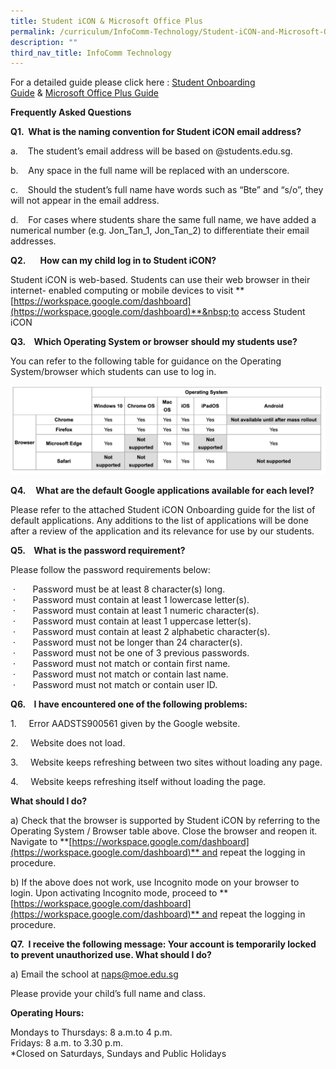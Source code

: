 ```yaml
---
title: Student iCON & Microsoft Office Plus
permalink: /curriculum/InfoComm-Technology/Student-iCON-and-Microsoft-Office-Plus/
description: ""
third_nav_title: InfoComm Technology
---
```

For a detailed guide please click here :&nbsp;[Student Onboarding Guide](/files/Student%20iCON%20Onboarding%20Guide.pdf)&nbsp;&amp;&nbsp;[Microsoft Office Plus Guide](/files/Microsoft_Office_365_ProPlus_Apps_Student_Guide.pdf)

**Frequently Asked Questions**

**Q1.&nbsp;&nbsp;What is the naming convention for Student iCON email address?**

a.&nbsp;&nbsp; &nbsp;The student’s email address will be based on @students.edu.sg.

b.&nbsp;&nbsp; &nbsp;Any space in the full name will be replaced with an underscore.

c.&nbsp;&nbsp; &nbsp;Should the student’s full name have words such as “Bte” and “s/o”, they will not appear in the email address.

d.&nbsp;&nbsp; &nbsp;For cases where students share the same full name, we have added a numerical number (e.g. Jon\_Tan\_1, Jon\_Tan\_2) to differentiate their email addresses.

**Q2.&nbsp;&nbsp;&nbsp;&nbsp;&nbsp;&nbsp; How can my child log in to Student iCON?**  

Student iCON is web-based. Students can use their web browser in their internet- enabled computing or mobile devices to visit&nbsp;**[https://workspace.google.com/dashboard](https://workspace.google.com/dashboard)**&nbsp;to access Student iCON

**Q3.&nbsp;&nbsp; &nbsp;Which Operating System or browser should my students use?**

You can refer to the following table for guidance on the Operating System/browser which students can use to log in.

![](/images/opsys.png)

**Q4.**    **What are the default Google applications available for each level?**

Please refer to the attached Student iCON Onboarding guide for the list of default applications. Any additions to the list of applications will be done after a review of the application and its relevance for use by our students.  
  

**Q5.    What is the password requirement?**  

Please follow the password requirements below:  

 ·       Password must be at least 8 character(s) long.  
 ·       Password must contain at least 1 lowercase letter(s).  
 ·       Password must contain at least 1 numeric character(s).  
 ·       Password must contain at least 1 uppercase letter(s).  
 ·       Password must contain at least 2 alphabetic character(s).  
 ·       Password must not be longer than 24 character(s).  
 ·       Password must not be one of 3 previous passwords.  
 ·       Password must not match or contain first name.  
 ·       Password must not match or contain last name.  
 ·       Password must not match or contain user ID.

**Q6.    I have encountered one of the following problems:**

1.     Error AADSTS900561 given by the Google website.

2.     Website does not load.

3.     Website keeps refreshing between two sites without loading any page.

4.     Website keeps refreshing itself without loading the page.

**What should I do?**

a) Check that the browser is supported by Student iCON by referring to the Operating System / Browser table above. Close the browser and reopen it. Navigate to **[https://workspace.google.com/dashboard](https://workspace.google.com/dashboard)** and repeat the logging in procedure.

b) If the above does not work, use Incognito mode on your browser to login. Upon activating Incognito mode, proceed to **[https://workspace.google.com/dashboard](https://workspace.google.com/dashboard)** and repeat the logging in procedure.

  

**Q7.  I receive the following message: Your account is temporarily locked to prevent unauthorized use. What should I do?**  
  

a) Email the school at [naps@moe.edu.sg](naps@moe.edu.sg)

Please provide your child’s full name and class.  

**Operating Hours:**

Mondays to Thursdays: 8 a.m.to 4 p.m.  
Fridays: 8 a.m. to 3.30 p.m.  
\*Closed on Saturdays, Sundays and Public Holidays
